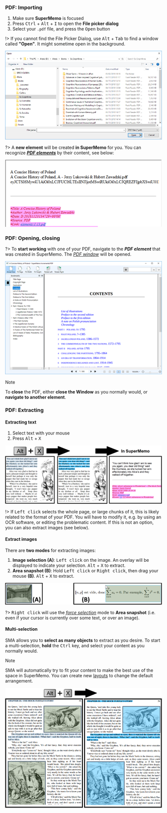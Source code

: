 ### PDF: Importing

1. Make sure **SuperMemo** is focused
2. Press <kbd>Ctrl</kbd> + <kbd>Alt</kbd> + <kbd>I</kbd> to open the **File picker dialog**
3. Select your `.pdf` file, and press the <kbd>Open</kbd> button

!> If you cannot find the File Picker Dialog, use <kbd>Alt</kbd> + <kbd>Tab</kbd> to find a window called **"Open"**. It might sometime open in the background.

![](content/images/plugin-pdf/pdf-import-pdf.png '@z2v=content/videos/plugin-pdf/pdf-import')

?> A **new element** will be created **in SuperMemo** for you. You can recognize <dfn aria-label="Element in SuperMemo which contains the data of an imported PDF.">[**PDF elements**](#glossary)</dfn> by their content, see below:

![](content/images/plugin-pdf/pdf-element.png)

### PDF: Opening, closing

?> To **start working** with one of your PDF, navigate to the <dfn aria-label="Element in SuperMemo which contains the data of an imported PDF.">**PDF element**</dfn> that was created in SuperMemo. The <dfn aria-label="The window that displays the actual PDF, and where extracts can be created.">[PDF window](#glossary)</dfn> will be opened.

![](content/images/plugin-pdf/pdf-window.png)

> [!NOTE]
> To **close** the PDF, either **close the Window** as you normally would, or **navigate to another element**.

### PDF: Extracting

#### Extracting text

1. Select text with your mouse
2. Press <kbd>Alt</kbd> + <kbd>X</kbd>

![](content/images/plugin-pdf/pdf-extract-text.png '@z2v=content/videos/plugin-pdf/pdf-extract-text-result') 

!> If <kbd>Left click</kbd> selects the whole page, or large chunks of it, this is likely related to the format of your PDF. You will have to modify it, e.g. by using an OCR software, or editing the problematic content. If this is not an option, you can also extract images (see below).

#### Extract images

There are **two modes** for extracting images:

1. **Image selection (A)**: <kbd>Left click</kbd> on the image. An overlay will be displayed to indicate your selection. <kbd>Alt</kbd> + <kbd>X</kbd> to extract.
2. **Area snapshot (B)**: Hold <kbd>Left click</kbd> or <kbd>Right click</kbd>, then drag your mouse **(B)**. <kbd>Alt</kbd> + <kbd>X</kbd> to extract.

![Image selection](content/images/plugin-pdf/pdf-image-selections.png  '@z2v=content/videos/plugin-pdf/pdf-extract-image-click-and-drag')

?> <kbd>Right click</kbd> will use the <dfn aria-label="Selection mode that ignores text or image under the cursor. Hold Right click and drag to use.">[force selection](#pdf-force-selection)</dfn> mode to **Area snapshot** (i.e. even if your cursor is currently over some text, or over an image).

#### Multi-selection

SMA allows you to **select as many objects** to extract as you desire. To start a multi-selection, **hold** the <kbd>Ctrl</kbd> key, and select your content as you normally would.

> [!NOTE]
> SMA will automatically try to fit your content to make the best use of the space in SuperMemo. You can create new [layouts](#) to change the default arrangement.

![](content/images/plugin-pdf/pdf-extract-multiple-AB.png '@z2v=content/videos/plugin-pdf/pdf-extract-multiple')